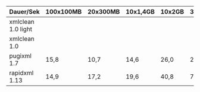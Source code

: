   Dauer/Sek           | 100x100MB |  20x300MB |  10x1,4GB | 10x2GB | 3x7,5GB
----------------------|-----------|-----------|-----------|--------|---------- 
  xmlclean 1.0 light  |  
  xmlclean 1.0        |  
  pugixml 1.7         |    15,8   |    10,7   |    14,6   |   26,0 |   27,4
  rapidxml 1.13       |  14,9     |    17,2   |    19,6   |   40,8 |   71,2

